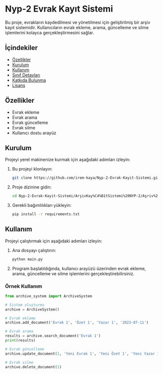 # Nyp-2 Evrak Kayıt Sistemi

Bu proje, evrakların kaydedilmesi ve yönetilmesi için geliştirilmiş bir arşiv kayıt sistemidir. Kullanıcıların evrak ekleme, arama, güncelleme ve silme işlemlerini kolayca gerçekleştirmesini sağlar.

## İçindekiler

- [Özellikler](#özellikler)
- [Kurulum](#kurulum)
- [Kullanım](#kullanım)
- [Sınıf Detayları](#sınıf-detayları)
- [Katkıda Bulunma](#katkıda-bulunma)
- [Lisans](#lisans)

## Özellikler

- Evrak ekleme
- Evrak arama
- Evrak güncelleme
- Evrak silme
- Kullanıcı dostu arayüz

## Kurulum

Projeyi yerel makinenize kurmak için aşağıdaki adımları izleyin:

1. Bu projeyi klonlayın:
    ```bash
    git clone https://github.com/irem-kaya/Nyp-2-Evrak-Kayit-Sistemi.git
    ```

2. Proje dizinine gidin:
    ```bash
    cd Nyp-2-Evrak-Kayit-Sistemi/ArşivKay%C4%B1tSistemi%20NYP-2/Aşriv%20Kayıt%20Sistemi
    ```

3. Gerekli bağımlılıkları yükleyin:
    ```bash
    pip install -r requirements.txt
    ```

## Kullanım

Projeyi çalıştırmak için aşağıdaki adımları izleyin:

1. Ana dosyayı çalıştırın:
    ```bash
    python main.py
    ```

2. Program başlatıldığında, kullanıcı arayüzü üzerinden evrak ekleme, arama, güncelleme ve silme işlemlerini gerçekleştirebilirsiniz.

### Örnek Kullanım

```python
from archive_system import ArchiveSystem

# Sistem oluşturma
archive = ArchiveSystem()

# Evrak ekleme
archive.add_document('Evrak 1', 'Özet 1', 'Yazar 1', '2023-07-11')

# Evrak arama
results = archive.search_document('Evrak 1')
print(results)

# Evrak güncelleme
archive.update_document(1, 'Yeni Evrak 1', 'Yeni Özet 1', 'Yeni Yazar 1', '2023-07-12')

# Evrak silme
archive.delete_document(1)
